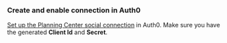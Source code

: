 ### Create and enable connection in Auth0

[Set up the Planning Center social connection](https://auth0.com/docs/dashboard/guides/connections/set-up-connections-social) in Auth0. Make sure you have the generated **Client Id** and **Secret**.
